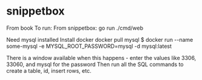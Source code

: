 # snippetbox
From book
To run:
From snippetbox: go run ./cmd/web

Need mysql installed
Install docker
docker pull mysql
$ docker run --name some-mysql -e MYSQL_ROOT_PASSWORD=mysql -d mysql:latest

There is a window available when this happens - enter the values like 3306, 33060, and mysql for the password
Then run all the SQL commands to create a table, id, insert rows, etc.